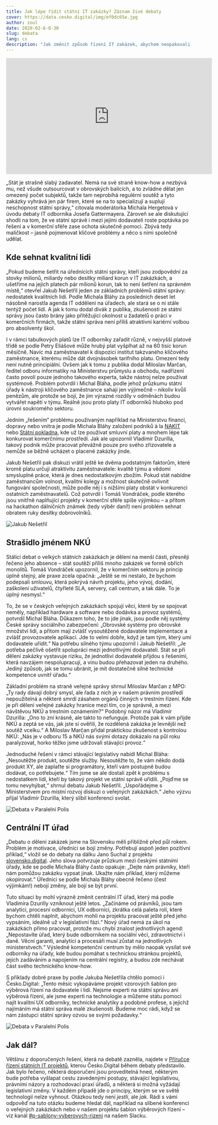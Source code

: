 ```yaml
---
title: Jak lépe řídit státní IT zakázky? Záznam živé debaty
cover: https://data.cesko.digital/img/ef0dc65e.jpg
author: zoul
date: 2020-02-6-8-30
slug: debata
lang: cs
description: "Jak změnit způsob řízení IT zakázek, abychom neopakovali nedávnou zkušenost se zakázkou na elektronické dálniční známky? O tom ve středu 29. ledna debatovali advokátka Petra Eliášová, Michal Bláha (Hlídač státu), Jakub Nešetřil (Česko.Digital), Vladimír Dzurilla (zmocněnec Vlády ČR pro informační technologie a digitalizaci) a Tomáš Vondráček (iniciátor hackathonu #znamkamarada)."
---
```


<iframe width="560" height="315" src="https://www.youtube.com/embed/NC-00DRwZw8?start=1546" frameborder="0" allowfullscreen></iframe>

„Stát je strašně slabý zadavatel. Nemá na své straně know-how a nezbývá mu, než všude outsourcovat v obrovských balících, a to zvládne dělat jen omezený počet subjektů, takže tam neprobíhá regulérní soutěž a tyto zakázky vyhrává jen pár firem, které se na to specializují a suplují neschopnost státní správy,“ citovala moderátorka Michala Hergetová v úvodu debaty IT odborníka Josefa Gattermayera. Zároveň se ale diskutující shodli na tom, že ve státní správě i mezi jejími dodavateli roste poptávka po řešení a v komerční sféře zase ochota skutečně pomoci. Zbývá tedy maličkost – jasně pojmenovat klíčové problémy a něco s nimi společně udělat.

## Kde sehnat kvalitní lidi

„Pokud budeme šetřit na úřednících státní správy, kteří jsou zodpovědní za stovky milionů, miliardy nebo desítky miliard korun v IT zakázkách, a ušetříme na jejich platech pár milionů korun, tak to není šetření na správném místě,“ otevřel Jakub Nešetřil jeden ze základních problémů státní správy: nedostatek kvalitních lidí. Podle Michala Bláhy za posledních deset let násobně narostla agenda IT oddělení na úřadech, ale stará se o ni stále tentýž počet lidí. A jak k tomu dodal divák z publika, zkušenosti ze státní správy jsou často brány jako přitěžující okolnost u žadatelů o práci v komerčních firmách, takže státní správa není příliš atraktivní kariérní volbou pro absolventy škol.

I v rámci tabulkových platů lze IT odborníky zařadit různě, v nejvyšší platové třídě se podle Petry Eliášové může hrubý plat vyšplhat až na 60 tisíc korun měsíčně. Navíc má zaměstnavatel k dispozici institut takzvaného klíčového zaměstnance, kterému může dát dvojnásobek tarifního platu. Omezení tedy není nutně principiální. Ovšem jak k tomu z publika dodal Miloslav Marčan, ředitel odboru informatiky na Ministerstvu průmyslu a obchodu, nadřízení často povolí pouze jednoho takového experta, takže nástroj nelze používat systémově. Problém potvrdil i Michal Bláha, podle jehož průzkumu státní úřady k nástroji klíčového zaměstnance sahají jen výjimečně – nikoliv kvůli penězům, ale protože se bojí, že jim výrazné rozdíly v odměnách budou vytvářet napětí v týmu. Reálně jsou proto platy IT odborníků hluboko pod úrovní soukromého sektoru.

Jedním „řešením“ problému používaným například na Ministerstvu financí, dopravy nebo vnitra je podle Michala Bláhy založení podniků à la [NAKIT](https://nakit.cz) nebo [Státní pokladna](https://www.statnipokladna.cz), kde už lze používat smluvní platy a mnohem lépe tak konkurovat komerčnímu prostředí. Jak ale upozornil Vladimír Dzurilla, takový podnik může pracovat převážně pouze pro svého zřizovatele a nemůže se běžně ucházet o placené zakázky jinde.

Jakub Nešetřil pak diskuzi vrátil ještě ke dvěma podstatným faktorům, které kromě platu určují atraktivitu zaměstnavatele: kvalitě týmu a vědomí smysluplné práce, která je dnes nedostatkovým zbožím. Pokud stát nabídne zaměstnancům volnost, kvalitní kolegy a možnost skutečně ovlivnit fungování společnosti, může podle něj i s nižšími platy obstát v konkurenci ostatních zaměstnavatelů. Což potvrdil i Tomáš Vondráček, podle kterého jsou vnitřně naplňující projekty v komerční sféře spíše výjimkou – a přitom na hackathon dálničních známek (tedy výběr daní!) není problém sehnat obratem ruky desítky dobrovolníků.

![Jakub Nešetřil](https://data.cesko.digital/img/2a6c8d98.jpg)

## Strašidlo jménem NKÚ

Stálicí debat o velkých státních zakázkách je dělení na menší části, přesněji řečeno jeho absence – stát soutěží příliš mnoho zakázek ve formě obřích monolitů. Tomáš Vondráček upozornil, že v komerčním sektoru je princip úplně stejný, ale praxe zcela opačná: „Ještě se mi nestalo, že bychom podepsali smlouvu, která pokrývá návrh projektu, jeho vývoj, dodání, zaškolení uživatelů, čtyřleté SLA, servery, call centrum, a tak dále. To je úplný nesmysl.“

To, že se v českých veřejných zakázkách spojují věci, které by se spojovat neměly, například hardware a software nebo dodávka a provoz systémů, potvrdil Michal Bláha. Důkazem toho, že to jde jinak, jsou podle něj systémy České správy sociálního zabezpečení: „Obrovské systémy pro obrovské množství lidí, a přitom mají zvlášť vysoutěžené dodavatele implementace a zvlášť provozovatele aplikací. Jde to velmi dobře, když je tam tým, který umí dodavatele uřídit.“ Na potřebu silného týmu upozornil i Jakub Nešetřil: „Je potřeba pečlivě ošetřit spolupráci mezi jednotlivými dodavateli. Stát se při dělení zakázky vystavuje riziku, že jednotliví dodavatelé přijdou s řešeními, která navzájem nespolupracují, a vinu budou přehazovat jeden na druhého. Jediný způsob, jak se tomu ubránit, je mít dostatečně silné technické kompetence uvnitř úřadu.“

Základní problém na straně veřejné správy shrnul Miloslav Marčan z MPO: „Ty rady dávají dobrý smysl, ale řada z nich je v našem právním prostředí nepoužitelná a některé smrdí zásahem orgánů činných v trestním řízení. Kde je při dělení veřejné zakázky hranice mezi tím, co je správně, a mezi návštěvou NKÚ a trestním oznámením?“ Podobný názor má Vladimír Dzurilla: „Ono to zní krásně, ale takto to nefunguje. Protože pak k vám přijde NKÚ a zeptá se vás, jak jste si ověřili, že rozdělená zakázka je levnější než soutěž vcelku.“ A Miloslav Marčan přidal praktickou zkušenost s kontrolou NKÚ: „Nás je v odboru 15 a NKÚ nás svými dotazy dokázalo na půl roku paralyzovat, horko těžko jsme udržovali stávající provoz.“

Jednoduché řešení v rámci stávající legislativy nabídl Michal Bláha: „Nesoutěžte produkt, soutěžte služby. Nesoutěžte to, že vám někdo dodá produkt XY, ale zaplaťte si programátory, kteří vám postupně budou dodávat, co potřebujete.“ Tím jsme se ale dostali zpět k problému s nedostatkem lidí, kteří by takový projekt ve státní správě uřídili. „Pojďme se tomu nevyhýbat,“ shrnul debatu Jakub Nešetřil. „Uspořádejme s Ministerstvem pro místní rozvoj diskuzi o veřejných zakázkách.“ Jeho výzvu přijal Vladimír Dzurilla, který slíbil konferenci svolat.

![Debata v Paralelní Polis](https://data.cesko.digital/img/a82ee435.jpg)

## Centrální IT úřad

„Debatu o dělení zakázek jsme na Slovensku měli přibližně před půl rokem. Problém je motivace, úředníci se bojí změny. Potřebují aspoň jeden pozitivní příklad,“ vložil se do debaty na dálku Jano Suchal z projektu [slovensko.digital](https://slovensko.digital). Jeho slova potvrzuje průzkum mezi českými státními úřady, kde se podle Michala Bláhy často opakuje: „Dejte nám právníky, kteří nám pomůžou zakázku vypsat jinak. Ukažte nám příklad, který můžeme okopírovat.“ Úředníci se podle Michala Bláhy obecně řečeno (čest výjimkám!) nebojí změny, ale bojí se být první.

Tuto situaci by mohl výrazně změnit centrální IT úřad, který má podle Vladimíra Dzurilly vzniknout ještě letos. „Začínáme od právníků, jsou tam analytici, procesní odborníci, UX odborníci, zkrátka celá paleta rolí, které bychom chtěli naplnit, abychom mohli na projektu pracovat ještě před jeho vypsáním, ideálně už v legislativní fázi.“ Nový úřad nemá za úkol na zakázkách přímo pracovat, protože mu chybí znalost jednotlivých agend: „Nepostavíte úřad, který bude odborníkem na sociální věci, zdravotnictví i daně. Věcní garanti, analytici a procesáři musí zůstat na jednotlivých ministerstvech.“ Výsledné kompetenční centrum by mělo naopak vysílat své odborníky na úřady, kde budou pomáhat s technickou stránkou projektů, jejich zadáváním a napojením na centrální registry, a budou zde nechávat část svého technického know-how.

S příklady dobré praxe by podle Jakuba Nešetřila chtělo pomoci i Česko.Digital: „Tento měsíc vykopáváme projekt vzorových šablon pro výběrová řízení na dodavatele i lidi. Nejsme experti na státní správu ani výběrová řízení, ale jsme experti na technologie a můžeme státu pomoci najít kvalitní UX odborníky, technické analytiky a podobné profese, s jejichž najímáním má státní správa malé zkušenosti. Budeme moc rádi, když se nám zástupci státní správy ozvou se svými požadavky.“

![Debata v Paralelní Polis](https://data.cesko.digital/img/a25739fd.jpg)

## Jak dál?

Většinu z doporučených řešení, která na debatě zazněla, najdete v [Příručce řízení státních IT projektů](https://blog.cesko.digital/2020/01/prirucka), kterou Česko.Digital během debaty představilo. Jak bylo řečeno, některá doporučení jsou proveditelná hned, některým bude potřeba vyšlapat cestu zavedenými postupy, stávající legislativou, právními názory a rozhodovací praxí úřadů, a některá si možná vyžádají legislativní změny. V každém případě jde o principy, kterým se ve světě technologií nelze vyhnout. Otázkou tedy není *jestli*, ale *jak*. Rádi s vámi odpověď na tuto otázku budeme hledat dál, například na slíbené konferenci o veřejných zakázkách nebo v našem projektu šablon výběrových řízení – viz kanál [#p-sablony-vyberovych-rizeni](http://cesko-digital.slack.com/messages/p-sablony-vyberovych-rizeni) na našem Slacku.
